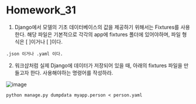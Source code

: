 # Homework_31

1. Django에서 모델의 기초 데이터베이스의 값을 제공하기 위해서는 Fixtures를 사용한다. 해당 파일은 기본적으로 각각의 app에 fixtures 폴더에 있어야하며, 파일 형식은 [ ]이거나 [ ]이다.

```
.json 이거나 .yaml 이다.
```

2. 워크샵처럼 실제 Django에 데이터가 저장되어 있을 때, 아래의 fixtures 파일을 만들고자 한다. 사용해야하는 명령어를 작성하라.

![image](https://user-images.githubusercontent.com/30791915/56945905-a70b9800-6b63-11e9-86f5-56d2a5d9a20c.png)

``` shell
python manage.py dumpdata myapp.person < person.yaml
```


